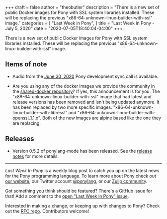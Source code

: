 +++
draft = false
author = "theobutler"
description = "There is a new set of public Docker images for Pony with SSL system libraries installed. These will be replacing the previous \"x86-64-unknown-linux-builder-with-ssl\" image."
categories = [
    "Last Week in Pony",
]
title = "Last Week in Pony - July 5, 2020"
date = "2020-07-05T18:40:04-04:00"
+++

There is a new set of public Docker images for Pony with SSL system libraries installed. These will be replacing the previous "x86-64-unknown-linux-builder-with-ssl" image.
<!--more-->

## Items of note

- Audio from the [June 30, 2020](https://sync-recordings.ponylang.io/r/2020_06_30.m4a) Pony development sync call is available.

- Are you using any of the docker images we provide the community in the [shared-docker repository](https://github.com/ponylang/shared-docker)? If yes, this announcement is for you. The "x86-64-unknown-linux-builder-with-ssl" image that had latest and release versions has been removed and isn't being updated anymore. It has been replaced by two more specific images. "x86-64-unknown-linux-builder-with-libressl" and "x86-64-unknown-linux-builder-with-openssl_1.1.x". Both of the new images are alpine based like the one they are replacing.

## Releases

- Version 0.5.2 of ponylang-mode has been released. See the [release notes](https://github.com/ponylang/ponylang-mode/releases/tag/0.5.2) for more details.

---

_Last Week In Pony_ is a weekly blog post to catch you up on the latest news for the Pony programming language. To learn more about Pony check out [our website](https://ponylang.io), our Twitter account [@ponylang](https://twitter.com/ponylang), or our [Zulip community](https://ponylang.zulipchat.com).

Got something you think should be featured? There's a GitHub issue for that! Add a comment to the [open "Last Week in Pony" issue](https://github.com/ponylang/ponylang.github.io/issues?q=is%3Aissue+is%3Aopen+label%3Alast-week-in-pony).

Interested in making a change, or keeping up with changes to Pony? Check out the [RFC repo](https://github.com/ponylang/rfcs). Contributors welcome!
